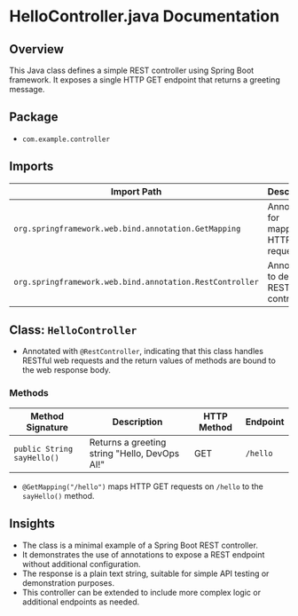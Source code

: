 # HelloController.java Documentation

## Overview
This Java class defines a simple REST controller using Spring Boot framework. It exposes a single HTTP GET endpoint that returns a greeting message.

## Package
- `com.example.controller`

## Imports
| Import Path                          | Description                          |
|------------------------------------|------------------------------------|
| `org.springframework.web.bind.annotation.GetMapping` | Annotation for mapping HTTP GET requests |
| `org.springframework.web.bind.annotation.RestController` | Annotation to define a REST controller |

## Class: `HelloController`
- Annotated with `@RestController`, indicating that this class handles RESTful web requests and the return values of methods are bound to the web response body.

### Methods

| Method Signature                  | Description                                  | HTTP Method | Endpoint  |
|---------------------------------|----------------------------------------------|-------------|-----------|
| `public String sayHello()`       | Returns a greeting string "Hello, DevOps AI!" | GET         | `/hello`  |

- `@GetMapping("/hello")` maps HTTP GET requests on `/hello` to the `sayHello()` method.

## Insights
- The class is a minimal example of a Spring Boot REST controller.
- It demonstrates the use of annotations to expose a REST endpoint without additional configuration.
- The response is a plain text string, suitable for simple API testing or demonstration purposes.
- This controller can be extended to include more complex logic or additional endpoints as needed.
